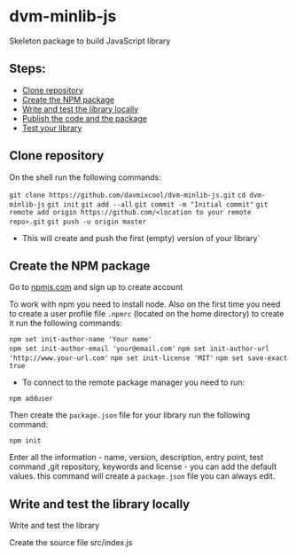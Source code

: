 # dvm-minlib-js
Skeleton package to build JavaScript library

## Steps:

* [Clone repository](#clone-git)
* [Create the NPM package](#create-npm-package)
* [Write and test the library locally](#write-and-test)
* [Publish the code and the package](#publish-package)
* [Test your library](#test-lib)


## Clone repository

On the shell run the following commands:

`git clone https://github.com/davmixcool/dvm-minlib-js.git`
`cd dvm-minlib-js`
`git init`
`git add --all`
`git commit -m "Initial commit"`
`git remote add origin https://github.com/<location to your remote repo>.git`
`git push -u origin master`

- This will create and push the first (empty) version of your library`

## Create the NPM package 

Go to [npmjs.com](https://npmjs.com) and sign up to create account

To work with npm you need to install node. Also on the first time you need to create a user profile file `.npmrc` (located on the home directory) to create it run the following commands:

`npm set init-author-name 'Your name'`  
`npm set init-author-email 'your@email.com'`
`npm set init-author-url 'http://www.your-url.com'`
`npm set init-license 'MIT'`
`npm set save-exact true`

- To connect to the remote package manager you need to run:

`npm adduser`

Then create the `package.json` file for your library run the following command:

`npm init`

Enter all the information - name, version, description, entry point, test command ,git repository, keywords and license - you can add the default values. this command will create a `package.json` file you can always edit.  

## Write and test the library locally

Write and test the library

Create the source file src/index.js